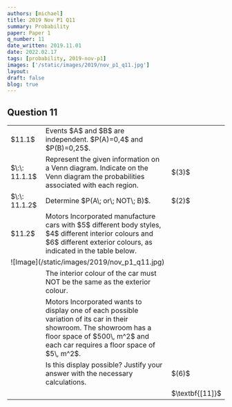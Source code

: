 ```yaml
---
authors: [michael]
title: 2019 Nov P1 Q11
summary: Probability
paper: Paper 1
q_number: 11
date_written: 2019.11.01
date: 2022.02.17
tags: [probability, 2019-nov-p1]
images: ['/static/images/2019/nov_p1_q11.jpg']
layout:
draft: false
blog: true
---
```


## Question 11

<table class="border-collapse">
  <tbody> 
    <tr>
      <td>$11.1$</td>
      <td>Events $A$ and $B$ are independent. $P(A)=0,4$ and $P(B)=0,25$.</td>
      <td></td>
    </tr> 
    <tr>
      <td>$\:\: 11.1.1$</td>
      <td>Represent the given information on a Venn diagram. Indicate on the Venn diagram the probabilities associated with each region.</td>
      <td>$(3)$</td>
    </tr>
    <tr>
      <td>$\:\: 11.1.2$</td>
      <td>Determine $P(A\; or\; NOT\; B)$.</td>
      <td>$(2)$</td>
    </tr>
    <tr>
      <td>$11.2$</td>
      <td>Motors Incorporated manufacture cars with $5$ different body styles, $4$ different interior colours and $6$ different exterior colours, as indicated in the table below.</td>
      <td></td>
    </tr>
    <tr>
      <td colSpan="3">![Image](/static/images/2019/nov_p1_q11.jpg)</td>
    </tr>
    <tr>
      <td></td>
      <td>The interior colour of the car must NOT be the same as the exterior colour.</td>
      <td></td>
    </tr>
    <tr>
      <td></td>
      <td>Motors Incorporated wants to display one of each possible variation of its car in their showroom. The showroom has a floor space of $500\, m^2$ and each car requires a floor space of $5\, m^2$.</td>
      <td></td>
    </tr>
    <tr>
      <td></td>
      <td>Is this display possible? Justify your answer with the necessary calculations.</td>
      <td>$(6)$</td>
    </tr>
    <tr>
      <td></td>
      <td></td>
      <td>$\textbf{[11]}$</td>
    </tr>
  </tbody>
</table>
